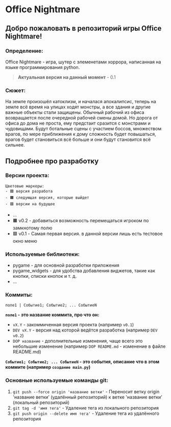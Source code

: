 # Office Nightmare

## Добро пожаловать в репозиторий игры Office Nightmare!
### Определение:
Office Nightmare - игра, шутер с элеменетами хоррора, написанная на языке программирования python.
> **Актуальная версия на данный момент** - 0.1
### Сюжет:
На земле произошёл катоклизм, и началася апокалипсис, теперь на земле всё время на  улицах ходят монстры, а все здания и другие важные объекты стали защищены. Обычный рабочий из офиса возвращается после очередной рабочей смены домой. Но дорога от офиса до дома не проста, ему предстаит сразится с монстрами и чудовищами. Будут ботальные сцены с участием боссов, множеством врагов, по мере приближения к дому сложность будет повышаться, врагов будет становиться всё больше и они будут становится всё сильнее.

## Подробнее про разработку
### Версии проекта:
```
Цветовые маркеры:
- 🟩 версия разработа
- 🟧 следующая версия, которые выйдет
- 🟥 версии на будущее
```
* ...
* 🟧 v0.2 - добавиться возможность перемещаться игроком по замкнотому полю
* 🟩 v0.1 - Самая первая версия. в данной версии лишь есть тестовое окно меню
### Используемые библиотеки:
* pygame - для основной разработки приложения
* pygame_widgets - для удобства добавления виджетов, такие как кнопки, списки кнопок и т. д.
* ...
### Коммиты:
```
поле1 | Событие1; Событие2; ... СобытиеN
```
**`поле1` - это название коммита, про что он:**
* `vX.Y` - закоммиченная версия проекта (например `v0.1`)
* `DEV vX.Y` - версия над которой ведётся разработка (например `DEV v0.2`)
* `DOP название` - дополнительные изменения, чаще всего это небольшие изменение (например `DOP README.md` - изменение в файле README.md)

**`Событие1; Событие2; ... СобытиеN` - это события, описание что в этом коммите (например `создание main.py`)**
### Основные используемые команды git:
1. `git push --force origin 'название ветки'` - Переносит ветку origin 'название ветки' (удалённый репозиторий) к ветке 'название ветки' (локальный репозиторий)
2. `git tag -d 'имя тега'` - Удаление тега из локального репозитория
3. `git push origin --delete имя тега'` - Удаление тега из удалённого репозитория
